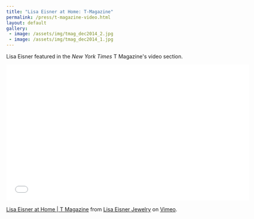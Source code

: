 ```yaml
---
title: "Lisa Eisner at Home: T-Magazine"
permalink: /press/t-magazine-video.html
layout: default
gallery:
 - image: /assets/img/tmag_dec2014_2.jpg
 - image: /assets/img/tmag_dec2014_1.jpg
---
```

Lisa Eisner featured in the _New York Times_ T Magazine's video section.

<div class="video">
  <div class="video-wrapper">
    <iframe src="//player.vimeo.com/video/115025561?byline=0&amp;portrait=0" width="650" height="365" frameborder="0" webkitallowfullscreen mozallowfullscreen allowfullscreen></iframe> <p><a href="http://vimeo.com/115025561">Lisa Eisner at Home | T Magazine</a> from <a href="http://vimeo.com/user35635935">Lisa Eisner Jewelry</a> on <a href="https://vimeo.com">Vimeo</a>.</p>
  </div>
</div>